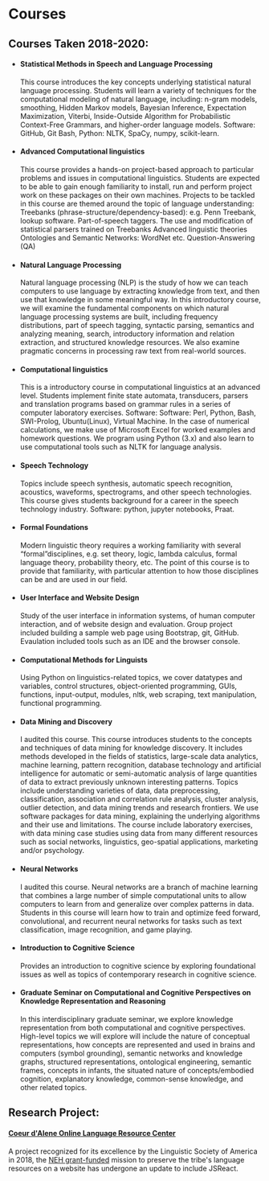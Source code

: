 # Courses


<h2> Courses Taken 2018-2020:</h2>

- <h4>Statistical Methods in Speech and Language Processing</h4>
    This course introduces the key concepts underlying statistical natural language processing. Students will learn a variety of techniques for the computational modeling of natural language, including: n-gram models, smoothing, Hidden Markov models, Bayesian Inference, Expectation Maximization, Viterbi, Inside-Outside Algorithm for Probabilistic Context-Free Grammars, and higher-order language models. Software: GitHub, Git Bash, Python: NLTK, SpaCy, numpy, scikit-learn. 


- <h4>Advanced Computational linguistics</h4>
    This course provides a hands-on project-based approach to particular problems and issues in computational linguistics.  Students are expected to be able to gain enough familiarity to install, run and perform project work on these packages on their own machines. Projects to be tackled in this course are themed around the topic of language understanding:
        Treebanks (phrase-structure/dependency-based): e.g. Penn Treebank, lookup software.
        Part-of-speech taggers.
        The use and modification of statistical parsers trained on Treebanks
        Advanced linguistic theories
        Ontologies and Semantic Networks: WordNet etc.
        Question-Answering (QA)


- <h4>Natural Language Processing</h4>
    Natural language processing (NLP) is the study of how we can teach computers to use language by extracting knowledge from text, and then use that knowledge in some meaningful way. In this introductory course, we will examine the fundamental components on which natural language processing systems are built, including frequency distributions, part of speech tagging, syntactic parsing, semantics and analyzing meaning, search, introductory information and relation extraction, and structured knowledge resources. We also examine pragmatic concerns in processing raw text from real-world sources.


- <h4>Computational linguistics</h4>
    This is a introductory course in computational linguistics at an advanced level.
    Students implement finite state automata, transducers, parsers and translation programs based on grammar rules in a series of computer laboratory exercises. Software: Software: Perl, Python, Bash, SWI-Prolog, Ubuntu(Linux), Virtual Machine. In the case of numerical calculations, we make use of Microsoft Excel for worked examples and homework questions. We program using Python (3.x) and also learn to use computational tools such as NLTK for language analysis. 


- <h4>Speech Technology</h4>
    Topics include speech synthesis, automatic speech recognition, acoustics, waveforms, spectrograms, and other speech technologies. This course gives students background for a career in the speech technology industry. Software: python, jupyter notebooks, Praat.


- <h4>Formal Foundations</h4>
    Modern linguistic theory requires a working familiarity with several “formal”disciplines, e.g. set theory, logic, lambda calculus, formal language theory, probability theory, etc. The point of this course is to provide that familiarity, with particular attention to how those disciplines can be and are used in our field.


- <h4>User Interface and Website Design</h4>
    Study of the user interface in information systems, of human computer interaction, and of website design and evaluation. Group project included building a sample web page using Bootstrap, git, GitHub. Evaulation included tools such as an IDE and the browser console.  


- <h4>Computational Methods for Linguists</h4>
    Using Python on linguistics-related topics, we cover datatypes and variables, control structures, object-oriented programming, GUIs, functions, input-output, modules, nltk, web scraping, text manipulation, functional programming.


- <h4>Data Mining and Discovery</h4>
    I audited this course.
    This course introduces students to the concepts and techniques of data mining for knowledge discovery. It includes methods developed in the fields of statistics, large-scale data analytics, machine learning, pattern recognition, database technology and artificial intelligence for automatic or semi-automatic analysis of large quantities of data to extract previously unknown interesting patterns. Topics include understanding varieties of data, data preprocessing, classification, association and correlation rule analysis, cluster analysis, outlier detection, and data mining trends and research frontiers. We use software packages for data mining, explaining the underlying algorithms and their use and limitations. The course include laboratory exercises, with data mining case studies using data from many different resources such as social networks, linguistics, geo-spatial applications, marketing and/or psychology.


- <h4>Neural Networks</h4>
    I audited this course.
    Neural networks are a branch of machine learning that combines a large number of simple computational units to allow computers to learn from and generalize over complex patterns in data. Students in this course will learn how to train and optimize feed forward, convolutional, and recurrent neural networks for tasks such as text classification, image recognition, and game playing.
    

- <h4>Introduction to Cognitive Science</h4>
    Provides an introduction to cognitive science by exploring foundational issues as well as topics of contemporary research in cognitive science. 
    

- <h4>Graduate Seminar on Computational and Cognitive Perspectives on Knowledge Representation and Reasoning</h4>
    In this interdisciplinary graduate seminar, we explore knowledge representation from both computational and cognitive perspectives. High-level topics we will explore will include the nature of conceptual representations, how concepts are represented and used in brains and computers (symbol grounding), semantic networks and knowledge graphs, structured representations, ontological engineering, semantic frames, concepts in infants, the situated nature of concepts/embodied cognition, explanatory knowledge, common-sense knowledge, and other related topics.


<h2>Research Project:</h2>
    
<h4><a href="http://lasrv01.ipfw.edu/COLRC/">Coeur d'Alene Online Language Resource Center</a></h4>
    A project recognized for its excellence by the Linguistic Society of America in 2018, the <a href="https://linguistics.arizona.edu/news/neh-awards-del-grant-coeur-dalene-language-programs-project">NEH grant-funded</a>
    mission to preserve the tribe's language resources on a website has undergone an update to include JSReact.

